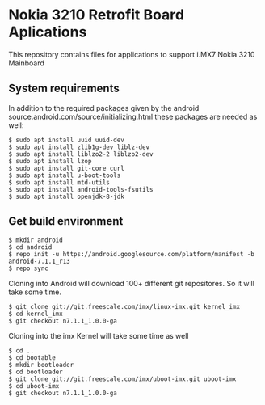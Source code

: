 # Nokia 3210 Retrofit Board Aplications

This repository contains files for applications to support i.MX7 Nokia 3210 Mainboard

## System requirements
In addition to the required packages given by the android source.android.com/source/initializing.html these packages are needed as well:

	$ sudo apt install uuid uuid-dev
	$ sudo apt install zlib1g-dev liblz-dev
	$ sudo apt install liblzo2-2 liblzo2-dev
	$ sudo apt install lzop
	$ sudo apt install git-core curl
	$ sudo apt install u-boot-tools
	$ sudo apt install mtd-utils
	$ sudo apt install android-tools-fsutils
	$ sudo apt install openjdk-8-jdk

## Get build environment

	$ mkdir android
	$ cd android
	$ repo init -u https://android.googlesource.com/platform/manifest -b android-7.1.1_r13
	$ repo sync

Cloning into Android will download 100+ different git repositores. So it will take some time.

	$ git clone git://git.freescale.com/imx/linux-imx.git kernel_imx
	$ cd kernel_imx
	$ git checkout n7.1.1_1.0.0-ga

Cloning into the imx Kernel will take some time as well

	$ cd ..
	$ cd bootable
	$ mkdir bootloader
	$ cd bootloader
	$ git clone git://git.freescale.com/imx/uboot-imx.git uboot-imx
	$ cd uboot-imx
	$ git checkout n7.1.1_1.0.0-ga


